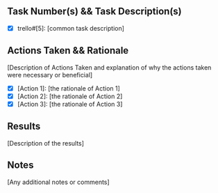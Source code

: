 ##  Task Number(s) && Task Description(s)

- [x] trello#[5]: [common task description]

## Actions Taken && Rationale

[Description of Actions Taken and explanation of why the actions taken were necessary or beneficial]

- [x] [Action 1]: [the rationale of Action 1]
- [x] [Action 2]: [the rationale of Action 2]
- [x] [Action 3]: [the rationale of Action 3]

## Results

[Description of the results]

## Notes

[Any additional notes or comments]